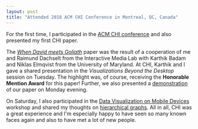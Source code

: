 ```yaml
---
layout: post
title: "Attended 2018 ACM CHI Conference in Montreal, QC, Canada"
---
```


For the first time, I participated in the [ACM CHI conference](http://chi2018.acm.org) and also presented my first CHI paper.

The [*When David meets Goliath*](/publications/2018/david-meets-goliath/) paper was the result of a cooperation of me and Raimund Dachselt from the Interactive Media Lab with Karthik Badam and Niklas Elmqvist from the University of Maryland.
At CHI, Karthik and I gave a shared presentation in the *Visualizations Beyond the Desktop* session on Tuesday.
The highlight was, of course, receiving the **Honorable Mention Award** for this paper! 
Further, we also presented a [demonstration](/publications/2018/david-meets-goliath-demo/) of our paper on Monday evening.

On Saturday, I also participated in the [Data Visualization on Mobile Devices](https://mobilevis.github.io/) workshop and shared my thoughts on [hierarchical graphs](/publications/2018/hierarchical-graphs). 
All in all, CHI was a great experience and I'm especially happy to have seen so many known faces again and also to have met a lot of new people.
